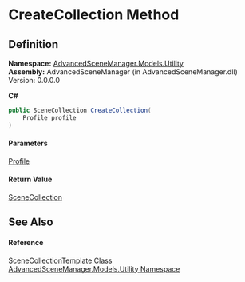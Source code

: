 # CreateCollection Method

## Definition

**Namespace:** [AdvancedSceneManager.Models.Utility](N_AdvancedSceneManager_Models_Utility.md)\
**Assembly:** AdvancedSceneManager (in AdvancedSceneManager.dll) Version: 0.0.0.0

**C#**

```c#
public SceneCollection CreateCollection(
	Profile profile
)
```

#### Parameters

&#x20; [Profile](T_AdvancedSceneManager_Models_Profile.md)&#x20;

#### Return Value

[SceneCollection](T_AdvancedSceneManager_Models_SceneCollection.md)

## See Also

#### Reference

[SceneCollectionTemplate Class](T_AdvancedSceneManager_Models_Utility_SceneCollectionTemplate.md)\
[AdvancedSceneManager.Models.Utility Namespace](N_AdvancedSceneManager_Models_Utility.md)
